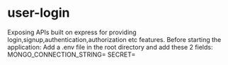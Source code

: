 # user-login
Exposing APIs built on express for providing login,signup,authentication,authorization etc features.
Before starting the application:
Add a .env file in the root directory and add these 2 fields:
  MONGO_CONNECTION_STRING=<your mongo connection string>
  SECRET=<Secret for hashing>
